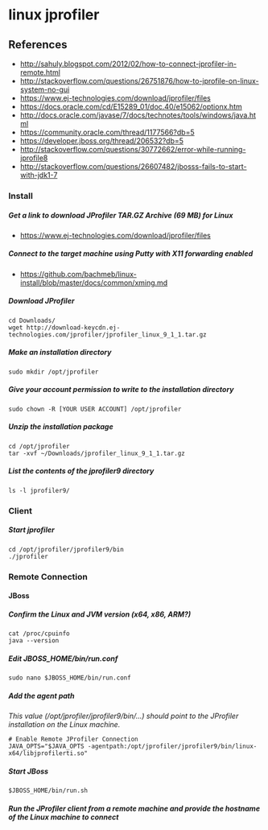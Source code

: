 # linux jprofiler

## References
* http://sahuly.blogspot.com/2012/02/how-to-connect-jprofiler-in-remote.html
* http://stackoverflow.com/questions/26751876/how-to-jprofile-on-linux-system-no-gui
* https://www.ej-technologies.com/download/jprofiler/files
* https://docs.oracle.com/cd/E15289_01/doc.40/e15062/optionx.htm
* http://docs.oracle.com/javase/7/docs/technotes/tools/windows/java.html
* https://community.oracle.com/thread/1177566?db=5
* https://developer.jboss.org/thread/206532?db=5
* http://stackoverflow.com/questions/30772662/error-while-running-jprofile8
* http://stackoverflow.com/questions/26607482/jbosss-fails-to-start-with-jdk1-7

### Install

##### Get a link to download JProfiler TAR.GZ Archive (69 MB) for Linux
* https://www.ej-technologies.com/download/jprofiler/files

##### Connect to the target machine using Putty with X11 forwarding enabled
* https://github.com/bachmeb/linux-install/blob/master/docs/common/xming.md

##### Download JProfiler
```
cd Downloads/
wget http://download-keycdn.ej-technologies.com/jprofiler/jprofiler_linux_9_1_1.tar.gz
```

##### Make an installation directory 
```
sudo mkdir /opt/jprofiler
```

##### Give your account permission to write to the installation directory
```
sudo chown -R [YOUR USER ACCOUNT] /opt/jprofiler
```

##### Unzip the installation package
```
cd /opt/jprofiler
tar -xvf ~/Downloads/jprofiler_linux_9_1_1.tar.gz
```

##### List the contents of the jprofiler9 directory
```
ls -l jprofiler9/
```

### Client
##### Start jprofiler
```
cd /opt/jprofiler/jprofiler9/bin
./jprofiler
```

### Remote Connection
#### JBoss
##### Confirm the Linux and JVM version (x64, x86, ARM?)
```
cat /proc/cpuinfo
java --version
```

##### Edit JBOSS_HOME/bin/run.conf
```
sudo nano $JBOSS_HOME/bin/run.conf
```

##### Add the agent path
*This value (/opt/jprofiler/jprofiler9/bin/...) should point to the JProfiler installation on the Linux machine.*
```
# Enable Remote JProfiler Connection
JAVA_OPTS="$JAVA_OPTS -agentpath:/opt/jprofiler/jprofiler9/bin/linux-x64/libjprofilerti.so"
```

##### Start JBoss
```
$JBOSS_HOME/bin/run.sh
```

##### Run the JProfiler client from a remote machine and provide the hostname of the Linux machine to connect
